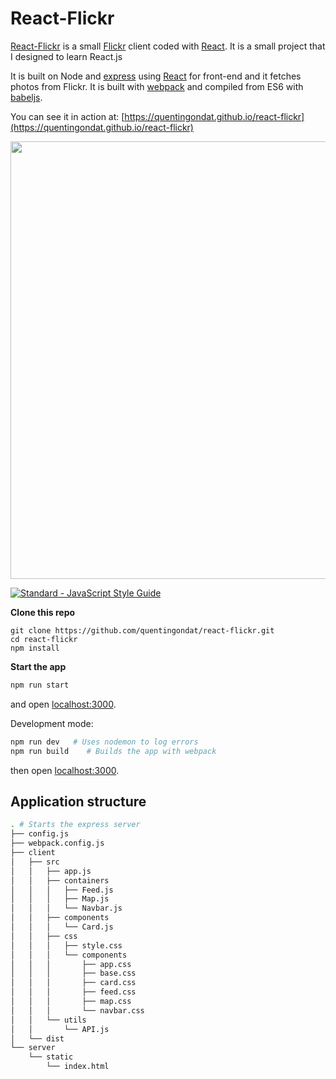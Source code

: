 # React-Flickr

[React-Flickr](https://quentingondat.github.io/react-flickr) is a small [Flickr](https://quentingondat.github.io/react-flickr) client coded with [React](https://facebook.github.io/react). It is a small project that I designed to learn React.js

It is built on Node and [express](http://expressjs.com) using [React](https://facebook.github.io/react) for front-end and it fetches photos from Flickr. It is built with [webpack](http://webpack.github.io) and compiled from ES6 with [babeljs](http://babeljs.io).

You can see it in action at: [https://quentingondat.github.io/react-flickr](https://quentingondat.github.io/react-flickr)

<img src="https://quentingondat.github.io/react-flickr/showcase.png" width="700">

[![Standard - JavaScript Style Guide](https://img.shields.io/badge/code_style-standard-brightgreen.svg)](http://standardjs.com/)

**Clone this repo**

```
git clone https://github.com/quentingondat/react-flickr.git
cd react-flickr
npm install
```

**Start the app**

```bash
npm run start
```

and open [localhost:3000](http://localhost:3000).

Development mode:

```bash
npm run dev   # Uses nodemon to log errors
npm run build    # Builds the app with webpack
```

then open [localhost:3000](http://localhost:3000).

## Application structure

```bash
. # Starts the express server
├── config.js
├── webpack.config.js
├── client
│   ├── src
│   │   ├── app.js
│   │   ├── containers
│   │   │   ├── Feed.js
│   │   │   ├── Map.js
│   │   │   └── Navbar.js
│   │   ├── components
│   │   │   └── Card.js
│   │   ├── css
│   │   │   ├── style.css
│   │   │   └── components
│   │   │       ├── app.css
│   │   │       ├── base.css
│   │   │       ├── card.css
│   │   │       ├── feed.css
│   │   │       ├── map.css
│   │   │       └── navbar.css
│   │   └── utils
│   │       └── API.js
│   └── dist
└── server
    └── static
        └── index.html
```
